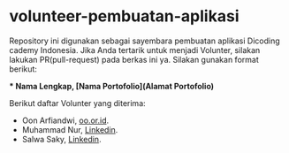 # volunteer-pembuatan-aplikasi
Repository ini digunakan sebagai sayembara pembuatan aplikasi Dicoding cademy Indonesia. Jika Anda tertarik untuk menjadi Volunter, silakan lakukan PR(pull-request) pada berkas ini ya. Silakan gunakan format berikut:


**\* Nama Lengkap, [Nama Portofolio](Alamat Portofolio)**


Berikut daftar Volunter yang diterima:

* Oon Arfiandwi, [oo.or.id](https://oo.or.id).
* Muhammad Nur, [Linkedin](https://www.linkedin.com/in/gilang-adhan/).
* Salwa Saky, [Linkedin](https://www.linkedin.com/in/gilang-adhan/).

